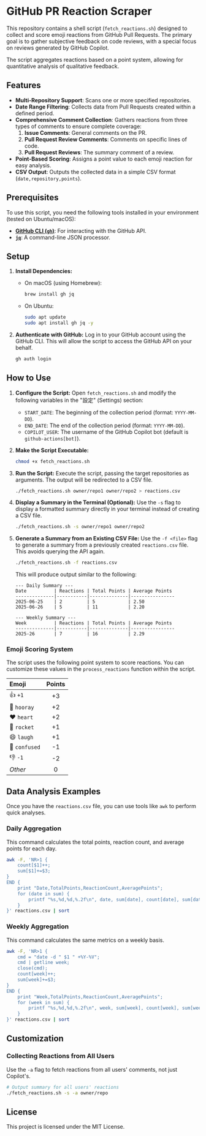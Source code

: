 # GitHub PR Reaction Scraper

This repository contains a shell script (`fetch_reactions.sh`) designed to collect and score emoji reactions from GitHub Pull Requests. The primary goal is to gather subjective feedback on code reviews, with a special focus on reviews generated by GitHub Copilot.

The script aggregates reactions based on a point system, allowing for quantitative analysis of qualitative feedback.

## Features

-   **Multi-Repository Support**: Scans one or more specified repositories.
-   **Date Range Filtering**: Collects data from Pull Requests created within a defined period.
-   **Comprehensive Comment Collection**: Gathers reactions from three types of comments to ensure complete coverage:
    1.  **Issue Comments**: General comments on the PR.
    2.  **Pull Request Review Comments**: Comments on specific lines of code.
    3.  **Pull Request Reviews**: The summary comment of a review.
-   **Point-Based Scoring**: Assigns a point value to each emoji reaction for easy analysis.
-   **CSV Output**: Outputs the collected data in a simple CSV format (`date,repository,points`).

## Prerequisites

To use this script, you need the following tools installed in your environment (tested on Ubuntu/macOS):

-   [**GitHub CLI (`gh`)**](https://cli.github.com/): For interacting with the GitHub API.
-   [**`jq`**](https://stedolan.github.io/jq/): A command-line JSON processor.

## Setup

1.  **Install Dependencies:**
    -   On macOS (using Homebrew):
        ```bash
        brew install gh jq
        ```
    -   On Ubuntu:
        ```bash
        sudo apt update
        sudo apt install gh jq -y
        ```

2.  **Authenticate with GitHub:**
    Log in to your GitHub account using the GitHub CLI. This will allow the script to access the GitHub API on your behalf.
    ```bash
    gh auth login
    ```

## How to Use

1.  **Configure the Script:**
    Open `fetch_reactions.sh` and modify the following variables in the "設定" (Settings) section:
    -   `START_DATE`: The beginning of the collection period (format: `YYYY-MM-DD`).
    -   `END_DATE`: The end of the collection period (format: `YYYY-MM-DD`).
    -   `COPILOT_USER`: The username of the GitHub Copilot bot (default is `github-actions[bot]`).

2.  **Make the Script Executable:**
    ```bash
    chmod +x fetch_reactions.sh
    ```

3.  **Run the Script:**
    Execute the script, passing the target repositories as arguments. The output will be redirected to a CSV file.
    ```bash
    ./fetch_reactions.sh owner/repo1 owner/repo2 > reactions.csv

4.  **Display a Summary in the Terminal (Optional):**
    Use the `-s` flag to display a formatted summary directly in your terminal instead of creating a CSV file.
    ```bash
    ./fetch_reactions.sh -s owner/repo1 owner/repo2
    ```

5.  **Generate a Summary from an Existing CSV File:**
    Use the `-f <file>` flag to generate a summary from a previously created `reactions.csv` file. This avoids querying the API again.
    ```bash
    ./fetch_reactions.sh -f reactions.csv
    ```

    This will produce output similar to the following:

    ```
    --- Daily Summary ---
    Date          | Reactions | Total Points | Average Points
    --------------|-----------|--------------|----------------
    2025-06-25    | 2         | 5            | 2.50
    2025-06-26    | 5         | 11           | 2.20

    --- Weekly Summary ---
    Week          | Reactions | Total Points | Average Points
    --------------|-----------|--------------|----------------
    2025-26       | 7         | 16           | 2.29
    ```

### Emoji Scoring System

The script uses the following point system to score reactions. You can customize these values in the `process_reactions` function within the script.

| Emoji        | Points |
| :----------- | :----: |
| 👍 `+1`      |   +3   |
| 🎉 `hooray`   |   +2   |
| ❤️ `heart`     |   +2   |
| 🚀 `rocket`    |   +1   |
| 😄 `laugh`    |   +1   |
| 🤔 `confused` |   -1   |
| 👎 `-1`      |   -2   |
| *Other*      |    0   |

## Data Analysis Examples

Once you have the `reactions.csv` file, you can use tools like `awk` to perform quick analyses.

### Daily Aggregation

This command calculates the total points, reaction count, and average points for each day.

```bash
awk -F, 'NR>1 {
    count[$1]++; 
    sum[$1]+=$3;
} 
END {
    print "Date,TotalPoints,ReactionCount,AveragePoints";
    for (date in sum) {
        printf "%s,%d,%d,%.2f\n", date, sum[date], count[date], sum[date]/count[date];
    }
}' reactions.csv | sort
```

### Weekly Aggregation

This command calculates the same metrics on a weekly basis.

```bash
awk -F, 'NR>1 {
    cmd = "date -d " $1 " +%Y-%V"; 
    cmd | getline week; 
    close(cmd); 
    count[week]++; 
    sum[week]+=$3;
} 
END {
    print "Week,TotalPoints,ReactionCount,AveragePoints";
    for (week in sum) {
        printf "%s,%d,%d,%.2f\n", week, sum[week], count[week], sum[week]/count[week];
    }
}' reactions.csv | sort
```

## Customization

### Collecting Reactions from All Users

Use the `-a` flag to fetch reactions from all users' comments, not just Copilot's.

```bash
# Output summary for all users' reactions
./fetch_reactions.sh -s -a owner/repo
```

## License

This project is licensed under the MIT License.

